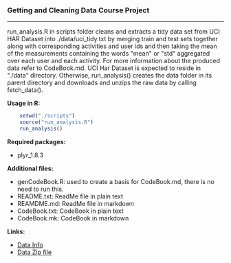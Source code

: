 ### Getting and Cleaning Data Course Project
----------------------------------------------------------------------------
run_analysis.R in scripts folder cleans and extracts a tidy data
set from UCI HAR Dataset into ./data/uci_tidy.txt by merging train and
test sets together along with corresponding activities and user ids and
then taking the mean of the measurements containing the words "mean" or
"std" aggregated over each user and each activity. For more information
about the produced data refer to CodeBook.md. UCI Har Dataset is expected 
to reside in "./data" directory. Otherwise, run_analysis() creates the 
data folder in its parent directory and downloads and unzips the raw data 
by calling fetch_data().

**Usage in R:**
```R
    setwd("./scripts")
    source("run_analysis.R")
    run_analysis()
```
**Required packages:**
* plyr_1.8.3

**Additional files:**
* genCodeBook.R:  used to create a basis for CodeBook.md, there is no need to run this.
* README.txt: ReadMe file in plain text
* REAMDME.md: ReadMe file in markdown
* CodeBook.txt: CodeBook in plain text
* CodeBook.mk: CodeBook in markdown

**Links:**
* [Data Info](https://d396qusza40orc.cloudfront.net/getdata%2Fprojectfiles%2FUCI%20HAR%20Dataset.zip)
* [Data Zip file](http://archive.ics.uci.edu/ml/datasets/Human+Activity+Recognition+Using+Smartphones)


